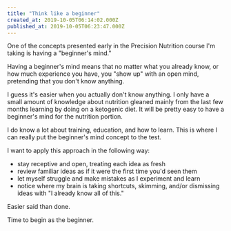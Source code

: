 ```yaml
---
title: "Think like a beginner"
created_at: 2019-10-05T06:14:02.000Z
published_at: 2019-10-05T06:23:47.000Z
---
```

One of the concepts presented early in the Precision Nutrition course I'm taking is having a "beginner's mind." 

Having a beginner's mind means that no matter what you already know, or how much experience you have, you "show up" with an open mind, pretending that you don't know anything.

I guess it's easier when you actually don't know anything. I only have a small amount of knowledge about nutrition gleaned mainly from the last few months learning by doing on a ketogenic diet. It will be pretty easy to have a beginner's mind for the nutrition portion. 

I do know a lot about training, education, and how to learn. This is where I can really put the beginner's mind concept to the test.

I want to apply this approach in the following way:

*   stay receptive and open, treating each idea as fresh
*   review familiar ideas as if it were the first time you'd seen them
*   let myself struggle and make mistakes as I experiment and learn
*   notice where my brain is taking shortcuts, skimming, and/or dismissing ideas with "I already know all of this."

Easier said than done. 

Time to begin as the beginner.
